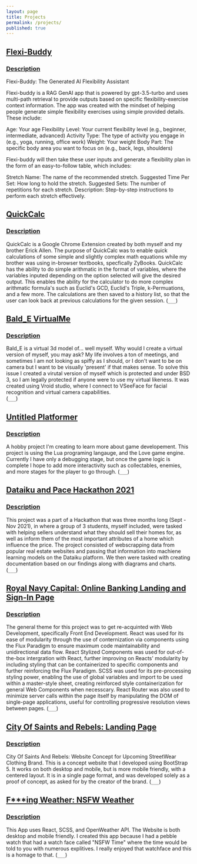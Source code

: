 ```yaml
---
layout: page
title: Projects
permalink: /projects/
published: true
---
```


## [Flexi-Buddy](https://udify.app/chat/MSxRFJAgZB0Dl9ET)
### <u>Description</u>

Flexi-Buddy: The Generated AI Flexibility Assistant

Flexi-buddy is a RAG GenAI app that is powered by gpt-3.5-turbo and uses multi-path retrieval to provide outputs based on specific flexibility-exercise context information.
The app was created with the mindset of helping people generate simple flexibility exercises using simple provided details. These include:

Age: Your age
Flexibility Level: Your current flexibility level (e.g., beginner, intermediate, advanced)
Activity Type: The type of activity you engage in (e.g., yoga, running, office work)
Weight: Your weight
Body Part: The specific body area you want to focus on (e.g., back, legs, shoulders)

Flexi-buddy will then take these user inputs and generate a flexibility plan in the form of an easy-to-follow table, which includes:

Stretch Name: The name of the recommended stretch.
Suggested Time Per Set: How long to hold the stretch.
Suggested Sets: The number of repetitions for each stretch.
Description: Step-by-step instructions to perform each stretch effectively.

## [QuickCalc](https://chromewebstore.google.com/detail/quickcalc/ibneokgnnenppcokmejepfdjhapepece)
### <u>Description</u>

QuickCalc is a Google Chrome Extension created by both myself and my brother Erick Allen. The purpose of QuickCalc was to enable quick calculations of some simple and slightly complex
math equations while my brother was using in-browser textbooks, specfically ZyBooks. QuickCalc has the ability to do simple arithmatic in the format of variables, where the variables inputed 
depending on the option selected will give the desired output. This enables the ability for the calculator to do more complex arithmatic formula's such as Euclid's GCD, Euclid's Triple, k-Permuations, and a few more. The calculations are then saved to a history list, so that the user can look back at previous calculations for the given session.
(`___`) 

## [Bald_E VirtualMe](https://github.com/Emmet-Allen/Bald_E-VirtualMe)
### <u>Description</u>

Bald_E is a virtual 3d model of... well myself. Why would I create a virtual version of myself, you may ask? My life involves a ton of meetings, and sometimes I am not looking as spiffy as I should, or I don't want to be on camera but I want to be visually 'present' if that makes sense. To solve this issue I created a virutal version of myself which is protected and under BSD 3, so I am legally protected if anyone were to use my virtual likeness. It was created using Vroid studio, where I connect to VSeeFace for facial recognition and virtual camera capabilities.  
(`___`) 

## [Untitled Platformer](https://github.com/Emmet-Allen/Platformer)
### <u>Description</u>

A hobby project I'm creating to learn more about game developement. This project is using the Lua programing langauge, and the Love game engine. Currently I have only a debugging stage, but once the game logic is complete I hope to add more interactivity such as collectables, enemies, and more stages for the player to go through.
(`___`) 

## [Dataiku and Pace Hackathon 2021](https://github.com/Emmet-Allen/PaceHackathon2021)
### <u>Description</u>

This project was a part of a Hackathon that was three months long (Sept - Nov 2021), in where a group of 3 students, myself included, were tasked with helping
sellers understand what they should sell their homes for, as well as inform them of the most important attributes of a home which influence the price. The project
consisted of webscrapping data from popular real estate websites and passing that information into machiene learning models on the Dataiku platform. We then
were tasked with creating documentation based on our findings along with diagrams and charts.  
(`___`) 

## [Royal Navy Capital: Online Banking Landing and Sign-In Page](https://royal-navy-capital.netlify.app)
### <u>Description</u>

The general theme for this project was to get re-acquinted with Web Development, specifically Front End Development. React was used for its ease of modularity through the use of conternization via components using the Flux Paradigm to ensure maximum code maintainability and unidirectional data flow. React Stylized Components was used for out-of-the-box intergration with React, further improving on Reacts' modularity by including styling that can be containerized to specific components and further reinforcing the Flux Paradigm. SCSS was used for its pre-processing styling power, enabling the use of global variables and import to be used within a master-style sheet, creating reinforced style containerization for general Web Components when necesscary. React Router was also used to minimize server calls within the page itself by manipulating the DOM of single-page applications, useful for controlling progressive resolution views between pages.
(`___`) 

## [City Of Saints and Rebels: Landing Page](https://emmet-allen.github.io/COSAR/)
### <u>Description</u>

City Of Saints And Rebels: Website Concept for Upcoming StreetWear Clothing Brand.
This is a concept website that I developed using BootStrap 5. It works on both desktop and mobile, but is more mobile friendly, with a centered layout. It is in a single page format, and was developed solely as a proof of concept, as asked for by the creator of the brand.
(`___`) 

## [F***ing Weather: NSFW Weather](https://f-weather.netlify.app)
### <u>Description</u>

This App uses React, SCSS, and OpenWeather API. The Website is both desktop and mobile friendly. I created this app because I had a pebble watch that had a watch face called "NSFW Time" where the time would be told to you with numerous explitives. I really enjoyed that watchface and this is a homage to that.
(`___`) 



<!--- ## [Moonlite: Sleep Tracker Login Screen](https://moonlite-login-react.netlify.app)

### Description

  This project was created with React as a framework, and using Figma for interface design. I was curious on how to use Figma to better aid in Front-End workflow, so this is the product of that curiousity. I am not the best designer by any means, but I do like the workflow Figma provides, and would be open to using it for more projects in the future. --->






<!-- Some information about you!

### More Information

A place to include any other types of information that you'd like to include about yourself.

### Contact me

[email@domain.com](mailto:email@domain.com) -->
